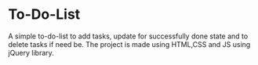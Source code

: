 # To-Do-List
A simple to-do-list to add tasks, update for successfully  done state and to delete tasks if need be.
The project is made using HTML,CSS and JS using jQuery library.
